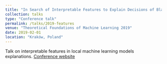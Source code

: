 ```yaml
---
title: "In Search of Interpretable Features to Explain Decisions of Black Box Models"
collection: talks
type: "Conference talk"
permalink: /talks/2019-features
venue: "Theoretical Foundations of Machine Learning 2019"
date: 2019-02-01
location: "Kraków, Poland"
---
```


Talk on interpretable features in local machine learning models explanations.
[Conference website](https://tfml.gmum.net/)
